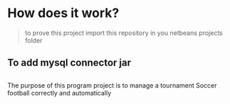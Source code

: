 # How does it work?
> to prove this project import this repository in you netbeans  projects folder
## To add mysql connector jar

##
The purpose of this program project is to manage a tournament Soccer football correctly and automatically
